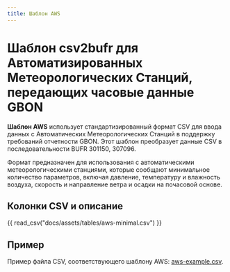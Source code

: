 ```yaml
---
title: Шаблон AWS
---
```


# Шаблон csv2bufr для Автоматизированных Метеорологических Станций, передающих часовые данные GBON

**Шаблон AWS** использует стандартизированный формат CSV для ввода данных с Автоматических Метеорологических Станций в поддержку требований отчетности GBON. Этот шаблон преобразует данные CSV в последовательности BUFR 301150, 307096.

Формат предназначен для использования с автоматическими метеорологическими станциями, которые сообщают минимальное количество параметров, включая давление, температуру и влажность воздуха, скорость и направление ветра и осадки на почасовой основе.

## Колонки CSV и описание

{{ read_csv("docs/assets/tables/aws-minimal.csv") }}

## Пример

Пример файла CSV, соответствующего шаблону AWS: [aws-example.csv](/sample-data/aws-example.csv).